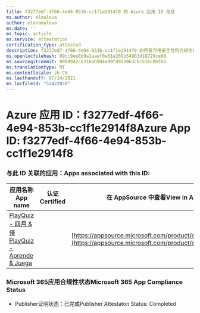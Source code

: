 ```yaml
---
title: f3277edf-4f66-4e94-853b-cc1f1e2914f8 的 Azure 应用 ID 信息
ms.author: elmalova
author: elenamalova
ms.date: ''
ms.topic: article
ms.service: attestation
certification_type: attested
description: f3277edf-4f66-4e94-853b-cc1f1e2914f8 的所有可用安全性和合规性信息。
ms.openlocfilehash: 89cc9ee8b9a1aaef0a01e286b54963d18729ce60
ms.sourcegitcommit: 0098942ce316ab984e09fd9d2063cbc516c8bfb5
ms.translationtype: MT
ms.contentlocale: zh-CN
ms.lasthandoff: 07/14/2021
ms.locfileid: "53422859"
---
```

# <a name="azure-app-id-f3277edf-4f66-4e94-853b-cc1f1e2914f8"></a><span data-ttu-id="6ffe2-103">Azure 应用 ID：f3277edf-4f66-4e94-853b-cc1f1e2914f8</span><span class="sxs-lookup"><span data-stu-id="6ffe2-103">Azure App ID: f3277edf-4f66-4e94-853b-cc1f1e2914f8</span></span>


### <a name="apps-associated-with-this-id"></a><span data-ttu-id="6ffe2-104">与此 ID 关联的应用：</span><span class="sxs-lookup"><span data-stu-id="6ffe2-104">Apps associated with this ID:</span></span>
| <span data-ttu-id="6ffe2-105">**应用名称**</span><span class="sxs-lookup"><span data-stu-id="6ffe2-105">**App name**</span></span> | <span data-ttu-id="6ffe2-106">**认证**</span><span class="sxs-lookup"><span data-stu-id="6ffe2-106">**Certified**</span></span> | <span data-ttu-id="6ffe2-107">**在 AppSource 中查看**</span><span class="sxs-lookup"><span data-stu-id="6ffe2-107">**View in AppSource**</span></span> |
|-|-|-|
| [<span data-ttu-id="6ffe2-108">PlayQuiz - 四月 &amp; 僅</span><span class="sxs-lookup"><span data-stu-id="6ffe2-108">PlayQuiz - Aprende &amp; Juega</span></span>](https://docs.microsoft.com/en-us/microsoft-365-app-certification/forward/WA200002820) |  | [https://appsource.microsoft.com/product/office/WA200002820](https://appsource.microsoft.com/product/office/WA200002820) |

### <a name="microsoft-365-app-compliance-status"></a><span data-ttu-id="6ffe2-109">Microsoft 365应用合规性状态</span><span class="sxs-lookup"><span data-stu-id="6ffe2-109">Microsoft 365 App Compliance Status</span></span>
- <span data-ttu-id="6ffe2-110">Publisher证明状态：已完成</span><span class="sxs-lookup"><span data-stu-id="6ffe2-110">Publisher Attestaton Status: Completed</span></span>
